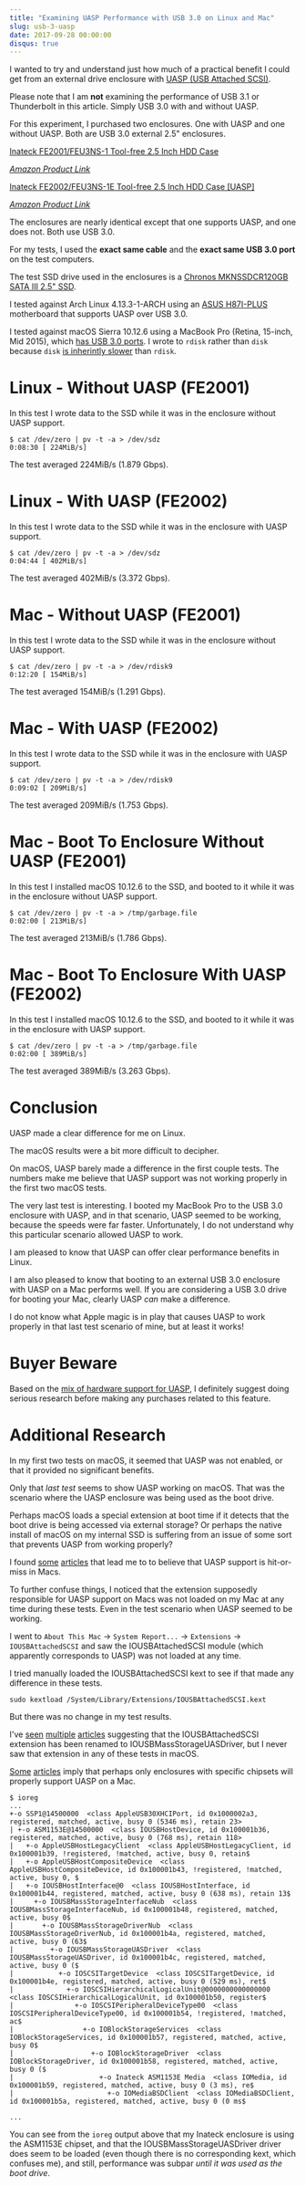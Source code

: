 ```yaml
---
title: "Examining UASP Performance with USB 3.0 on Linux and Mac"
slug: usb-3-uasp
date: 2017-09-28 00:00:00
disqus: true
---
```


I wanted to try and understand just how much of a practical benefit I could get from an external drive enclosure with [UASP (USB Attached SCSI)](https://en.wikipedia.org/wiki/USB_Attached_SCSI).

Please note that I am **not** examining the performance of USB 3.1 or Thunderbolt in this article. Simply USB 3.0 with and without UASP.

For this experiment, I purchased two enclosures. One with UASP and one without UASP. Both are USB 3.0 external 2.5" enclosures.

[Inateck FE2001/FEU3NS-1 Tool-free 2.5 Inch HDD Case](https://www.inateck.com/hard-drive-accessories/hdd-enclosures/tool-free-usb-3-0-hdd-enclosure/fe2001.html)

[_Amazon Product Link_](https://www.amazon.com/gp/product/B00DW374W4/ref=oh_aui_detailpage_o03_s00?ie=UTF8&psc=1)

[Inateck FE2002/FEU3NS-1E Tool-free 2.5 Inch HDD Case [UASP]](https://www.inateck.com/hard-drive-accessories/hdd-enclosures/tool-free-usb-3-0-hdd-enclosure/fe2002.html)

[_Amazon Product Link_](https://www.amazon.com/gp/product/B00FCLG65U/ref=oh_aui_detailpage_o05_s00?ie=UTF8&psc=1)

The enclosures are nearly identical except that one supports UASP, and one does not. Both use USB 3.0.

For my tests, I used the **exact same cable** and the **exact same USB 3.0 port** on the test computers.

The test SSD drive used in the enclosures is a [Chronos MKNSSDCR120GB SATA III 2.5" SSD](http://poweredbymushkin.com/catalog/item/11-chronos/772-chronos-120gb-7mm.html).

I tested against Arch Linux 4.13.3-1-ARCH using an [ASUS H87I-PLUS](https://www.asus.com/us/Motherboards/H87IPLUS/) motherboard that supports UASP over USB 3.0.

I tested against macOS Sierra 10.12.6 using a MacBook Pro (Retina, 15-inch, Mid 2015), which [has USB 3.0 ports](https://support.apple.com/kb/SP719?locale=en_US). I wrote to `rdisk` rather than `disk` because `disk` [is inherintly slower](http://daoyuan.li/solution-dd-too-slow-on-mac-os-x/) than `rdisk`.

# Linux - Without UASP (FE2001)

In this test I wrote data to the SSD while it was in the enclosure without UASP support.

```
$ cat /dev/zero | pv -t -a > /dev/sdz
0:08:30 [ 224MiB/s]
```

The test averaged 224MiB/s (1.879 Gbps).

# Linux - With UASP (FE2002)

In this test I wrote data to the SSD while it was in the enclosure with UASP support.

```
$ cat /dev/zero | pv -t -a > /dev/sdz
0:04:44 [ 402MiB/s]
```

The test averaged 402MiB/s (3.372 Gbps).

# Mac - Without UASP (FE2001)

In this test I wrote data to the SSD while it was in the enclosure without UASP support.

```
$ cat /dev/zero | pv -t -a > /dev/rdisk9
0:12:20 [ 154MiB/s]
```

The test averaged 154MiB/s (1.291 Gbps).

# Mac - With UASP (FE2002)

In this test I wrote data to the SSD while it was in the enclosure with UASP support.

```
$ cat /dev/zero | pv -t -a > /dev/rdisk9
0:09:02 [ 209MiB/s]
```

The test averaged 209MiB/s (1.753 Gbps).

# Mac - Boot To Enclosure Without UASP (FE2001)

In this test I installed macOS 10.12.6 to the SSD, and booted to it while it was in the enclosure without UASP support.

```
$ cat /dev/zero | pv -t -a > /tmp/garbage.file
0:02:00 [ 213MiB/s]
```

The test averaged 213MiB/s (1.786 Gbps).

# Mac - Boot To Enclosure With UASP (FE2002)

In this test I installed macOS 10.12.6 to the SSD, and booted to it while it was in the enclosure with UASP support.

```
$ cat /dev/zero | pv -t -a > /tmp/garbage.file
0:02:00 [ 389MiB/s]
```

The test averaged 389MiB/s (3.263 Gbps).

# Conclusion

UASP made a clear difference for me on Linux.

The macOS results were a bit more difficult to decipher.

On macOS, UASP barely made a difference in the first couple tests. The numbers make me believe that UASP support was not working properly in the first two macOS tests.

The very last test is interesting. I booted my MacBook Pro to the USB 3.0 enclosure with UASP, and in that scenario, UASP seemed to be working, because the speeds were far faster. Unfortunately, I do not understand why this particular scenario allowed UASP to work.

I am pleased to know that UASP can offer clear performance benefits in Linux.

I am also pleased to know that booting to an external USB 3.0 enclosure with UASP on a Mac performs well. If you are considering a USB 3.0 drive for booting your Mac, clearly UASP _can_ make a difference.

I do not know what Apple magic is in play that causes UASP to work properly in that last test scenario of mine, but at least it works!

# Buyer Beware

Based on the [mix of hardware support for UASP](https://en.wikipedia.org/wiki/USB_Attached_SCSI#Hardware_support), I definitely suggest doing serious research before making any purchases related to this feature.

# Additional Research

In my first two tests on macOS, it seemed that UASP was not enabled, or that it provided no significant benefits.

Only that _last test_ seems to show UASP working on macOS. That was the scenario where the UASP enclosure was being used as the boot drive.

Perhaps macOS loads a special extension at boot time if it detects that the boot drive is being accessed via external storage? Or perhaps the native install of macOS on my internal SSD is suffering from an issue of some sort that prevents UASP from working properly?

I found [some](https://www.reddit.com/r/applehelp/comments/3vhcnt/how_do_i_know_if_my_imac_supports_the_uasp/) [articles](https://discussions.apple.com/thread/5128258?tstart=0)  that lead me to to believe that UASP support is hit-or-miss in Macs.

To further confuse things, I noticed that the extension supposedly responsible for UASP support on Macs was not loaded on my Mac at any time during these tests. Even in the test scenario when UASP seemed to be working.

I went to `About This Mac` -> `System Report...` -> `Extensions` -> `IOUSBAttachedSCSI` and saw the IOUSBAttachedSCSI module (which apparently corresponds to UASP) was not loaded at any time.

I tried manually loaded the IOUSBAttachedSCSI kext to see if that made any difference in these tests.

```
sudo kextload /System/Library/Extensions/IOUSBAttachedSCSI.kext
```

But there was no change in my test results.

I've [seen](https://discussions.apple.com/thread/7443772?start=0&tstart=0) [multiple](https://discussions.apple.com/thread/6164330?tstart=0) [articles](https://forums.macrumors.com/threads/uasp-drivers-broken-in-el-capitan.1892027/) suggesting that the IOUSBAttachedSCSI extension has been renamed to IOUSBMassStorageUASDriver, but I never saw that extension in any of these tests in macOS.

[Some](https://forums.macrumors.com/threads/external-ssd-as-boot-drive-usb-3-vs-thunderbolt.1709803/#post-18804403) [articles](https://discussions.apple.com/thread/5592068?tstart=0) imply that perhaps only enclosures with specific chipsets will properly support UASP on a Mac.

```
$ ioreg
...
+-o SSP1@14500000  <class AppleUSB30XHCIPort, id 0x1000002a3, registered, matched, active, busy 0 (5346 ms), retain 23>
| +-o ASM1153E@14500000  <class IOUSBHostDevice, id 0x100001b36, registered, matched, active, busy 0 (768 ms), retain 118>
|   +-o AppleUSBHostLegacyClient  <class AppleUSBHostLegacyClient, id 0x100001b39, !registered, !matched, active, busy 0, retain$
|   +-o AppleUSBHostCompositeDevice  <class AppleUSBHostCompositeDevice, id 0x100001b43, !registered, !matched, active, busy 0, $
|   +-o IOUSBHostInterface@0  <class IOUSBHostInterface, id 0x100001b44, registered, matched, active, busy 0 (638 ms), retain 13$
|     +-o IOUSBMassStorageInterfaceNub  <class IOUSBMassStorageInterfaceNub, id 0x100001b48, registered, matched, active, busy 0$
|       +-o IOUSBMassStorageDriverNub  <class IOUSBMassStorageDriverNub, id 0x100001b4a, registered, matched, active, busy 0 (63$
|         +-o IOUSBMassStorageUASDriver  <class IOUSBMassStorageUASDriver, id 0x100001b4c, registered, matched, active, busy 0 ($
|           +-o IOSCSITargetDevice  <class IOSCSITargetDevice, id 0x100001b4e, registered, matched, active, busy 0 (529 ms), ret$
|             +-o IOSCSIHierarchicalLogicalUnit@0000000000000000  <class IOSCSIHierarchicalLogicalUnit, id 0x100001b50, register$
|               +-o IOSCSIPeripheralDeviceType00  <class IOSCSIPeripheralDeviceType00, id 0x100001b54, !registered, !matched, ac$
|                 +-o IOBlockStorageServices  <class IOBlockStorageServices, id 0x100001b57, registered, matched, active, busy 0$
|                   +-o IOBlockStorageDriver  <class IOBlockStorageDriver, id 0x100001b58, registered, matched, active, busy 0 ($
|                     +-o Inateck ASM1153E Media  <class IOMedia, id 0x100001b59, registered, matched, active, busy 0 (3 ms), re$
|                       +-o IOMediaBSDClient  <class IOMediaBSDClient, id 0x100001b5a, registered, matched, active, busy 0 (0 ms$

...
```

You can see from the `ioreg` output above that my Inateck enclosure is using the ASM1153E chipset, and that the IOUSBMassStorageUASDriver driver does seem to be loaded (even though there is no corresponding kext, which confuses me), and still, performance was subpar _until it was used as the boot drive_.
